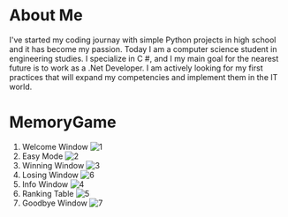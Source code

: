 # About Me
I've started my coding journay with simple Python projects in high school and it has become my passion. Today I am a computer science student in engineering studies. I specialize in C #, and I my main goal for the nearest future is to work as a .Net Developer. I am actively looking for my first practices that will expand my competencies and implement them in the IT world. 

# MemoryGame
1. Welcome Window
![1](https://user-images.githubusercontent.com/62801668/157441018-b0bfa390-60b8-45d5-86fc-c4066c14bb0b.png)
2. Easy Mode
![2](https://user-images.githubusercontent.com/62801668/157440795-1297013d-1530-47a0-b58f-b174ecc882cf.png)
3. Winning Window
![3](https://user-images.githubusercontent.com/62801668/157440799-c99d29dd-1247-4ca9-b1f6-d0d226850405.png)
4. Losing Window
![6](https://user-images.githubusercontent.com/62801668/157441398-da236c46-8b8a-4614-b30b-77e37904045d.png)
5. Info Window
![4](https://user-images.githubusercontent.com/62801668/157440802-268b0fd6-1394-4cb1-bb53-a49ce45fab17.png)
6. Ranking Table
![5](https://user-images.githubusercontent.com/62801668/157440804-74d379df-58c0-49ae-99ab-072981c64b5c.png)
7. Goodbye Window
![7](https://user-images.githubusercontent.com/62801668/157442068-d956e5f7-e583-473d-89d7-aa8111c569e1.png)
